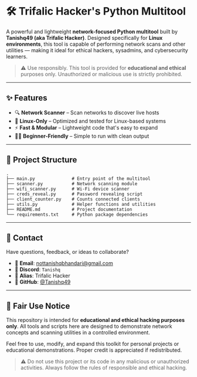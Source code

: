 # 🛠️ Trifalic Hacker's Python Multitool

A powerful and lightweight **network-focused Python multitool** built by **Tanishq49 (aka Trifalic Hacker)**.
Designed specifically for **Linux environments**, this tool is capable of performing network scans and other utilities — making it ideal for ethical hackers, sysadmins, and cybersecurity learners.

> ⚠️ Use responsibly. This tool is provided for **educational and ethical** purposes only. Unauthorized or malicious use is strictly prohibited.

---

## ✨ Features

* 🔍 **Network Scanner** – Scan networks to discover live hosts
* 🐧 **Linux-Only** – Optimized and tested for Linux-based systems
* ⚡ **Fast & Modular** – Lightweight code that's easy to expand
* 👨‍💻 **Beginner-Friendly** – Simple to run with clean output

---

## 📁 Project Structure

```
.
├── main.py              # Entry point of the multitool
├── scanner.py           # Network scanning module
├── wifi_scanner.py      # Wi-Fi device scanner
├── creds_reveal.py      # Password revealing script
├── client_counter.py    # Counts connected clients
├── utils.py             # Helper functions and utilities
├── README.md            # Project documentation
└── requirements.txt     # Python package dependencies
```

---

## 📨 Contact

Have questions, feedback, or ideas to collaborate?

* 📧 **Email**: [nottanishqbhandari@gmail.com](mailto:nottanishqbhandari@gmail.com)
* 💬 **Discord**: `Tanishq`
* 🧠 **Alias**: Trifalic Hacker
* 🐙 **GitHub**: [@Tanishq49](https://github.com/Tanishq49)

---

## 📄 Fair Use Notice

This repository is intended for **educational and ethical hacking purposes only**. All tools and scripts here are designed to demonstrate network concepts and scanning utilities in a controlled environment.

Feel free to use, modify, and expand this toolkit for personal projects or educational demonstrations. Proper credit is appreciated if redistributed.

> ⚠️ Do not use this project or its code in any malicious or unauthorized activities. Always follow the rules of responsible and ethical hacking.

